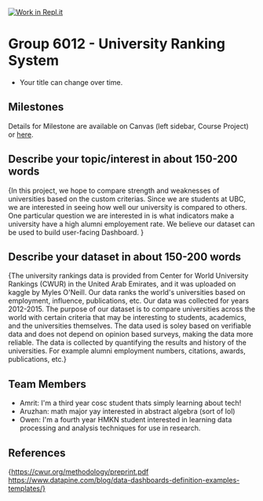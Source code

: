 [![Work in Repl.it](https://classroom.github.com/assets/work-in-replit-14baed9a392b3a25080506f3b7b6d57f295ec2978f6f33ec97e36a161684cbe9.svg)](https://classroom.github.com/online_ide?assignment_repo_id=312273&assignment_repo_type=GroupAssignmentRepo)
# Group 6012 - University Ranking System

- Your title can change over time.

## Milestones

Details for Milestone are available on Canvas (left sidebar, Course Project) or [here](https://firas.moosvi.com/courses/data301/project/milestone01.html).

## Describe your topic/interest in about 150-200 words

{In this project, we hope to compare strength and weaknesses of universities based on the custom criterias. Since we are students at UBC, we are interested in seeing how well our university is compared to others. One particular question we are interested in is what indicators make a university have a high alumni employement rate. We believe our dataset can be used to build user-facing Dashboard. }

## Describe your dataset in about 150-200 words

{The university rankings data is provided from Center for World University Rankings (CWUR) in the United Arab Emirates, and it was uploaded on kaggle by Myles O'Neill. Our data ranks the world's universities based on employment, influence, publications, etc. Our data was collected for years 2012-2015. The purpose of our dataset is to compare universities across the world with certain criteria that may be interesting to students, academics, and the universities themselves. The data used is soley based on verifiable data and does not depend on opinion based surveys, making the data more reliable. The data is collected by quantifying the results and history of the universities. For example alumni employment numbers, citations, awards, publications, etc.}

## Team Members

- Amrit: I'm a third year cosc student thats simply learning about tech!
- Aruzhan: math major yay interested in abstract algebra (sort of lol)
- Owen: I'm a fourth year HMKN student interested in learning data processing and analysis techniques for use in research.

## References

{https://cwur.org/methodology/preprint.pdf
https://www.datapine.com/blog/data-dashboards-definition-examples-templates/}
